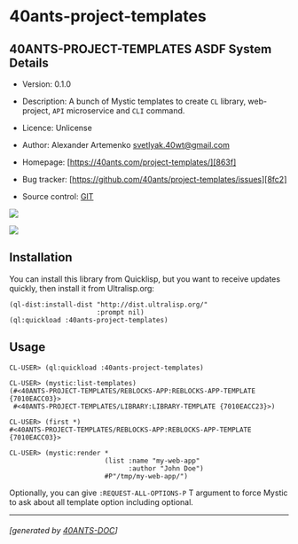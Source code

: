 <a id="x-2840ANTS-PROJECT-TEMPLATES-DOCS-2FINDEX-3A-40README-2040ANTS-DOC-2FLOCATIVES-3ASECTION-29"></a>

# 40ants-project-templates

<a id="40-ants-project-templates-asdf-system-details"></a>

## 40ANTS-PROJECT-TEMPLATES ASDF System Details

* Version: 0.1.0

* Description: A bunch of Mystic templates to create `CL` library, web-project, `API` microservice and `CLI` command.

* Licence: Unlicense

* Author: Alexander Artemenko <svetlyak.40wt@gmail.com>

* Homepage: [https://40ants.com/project-templates/][863f]

* Bug tracker: [https://github.com/40ants/project-templates/issues][8fc2]

* Source control: [GIT][41d7]

[![](https://github-actions.40ants.com/40ants/project-templates/matrix.svg?only=ci.run-tests)][ca1d]

![](http://quickdocs.org/badge/40ants-project-templates.svg)

<a id="x-2840ANTS-PROJECT-TEMPLATES-DOCS-2FINDEX-3A-3A-40INSTALLATION-2040ANTS-DOC-2FLOCATIVES-3ASECTION-29"></a>

## Installation

You can install this library from Quicklisp, but you want to receive updates quickly, then install it from Ultralisp.org:

```
(ql-dist:install-dist "http://dist.ultralisp.org/"
                      :prompt nil)
(ql:quickload :40ants-project-templates)
```
<a id="x-2840ANTS-PROJECT-TEMPLATES-DOCS-2FINDEX-3A-3A-40USAGE-2040ANTS-DOC-2FLOCATIVES-3ASECTION-29"></a>

## Usage

```
CL-USER> (ql:quickload :40ants-project-templates)

CL-USER> (mystic:list-templates)
(#<40ANTS-PROJECT-TEMPLATES/REBLOCKS-APP:REBLOCKS-APP-TEMPLATE {7010EACC03}>
 #<40ANTS-PROJECT-TEMPLATES/LIBRARY:LIBRARY-TEMPLATE {7010EACC23}>)

CL-USER> (first *)
#<40ANTS-PROJECT-TEMPLATES/REBLOCKS-APP:REBLOCKS-APP-TEMPLATE {7010EACC03}>

CL-USER> (mystic:render *
                        (list :name "my-web-app"
                              :author "John Doe")
                        #P"/tmp/my-web-app/")
```
Optionally, you can give `:REQUEST-ALL-OPTIONS-P` T argument to force Mystic to ask about all template option including optional.


[863f]: https://40ants.com/project-templates/
[41d7]: https://github.com/40ants/project-templates
[ca1d]: https://github.com/40ants/project-templates/actions
[8fc2]: https://github.com/40ants/project-templates/issues

* * *
###### [generated by [40ANTS-DOC](https://40ants.com/doc/)]
